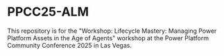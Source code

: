 # PPCC25-ALM
This repository is for the "Workshop: Lifecycle Mastery: Managing Power Platform Assets in the Age of Agents" workshop at the Power Platform Community Conference 2025 in Las Vegas.

